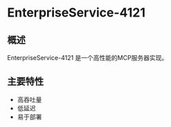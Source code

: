 # EnterpriseService-4121

## 概述

EnterpriseService-4121 是一个高性能的MCP服务器实现。

## 主要特性

- 高吞吐量
- 低延迟
- 易于部署
